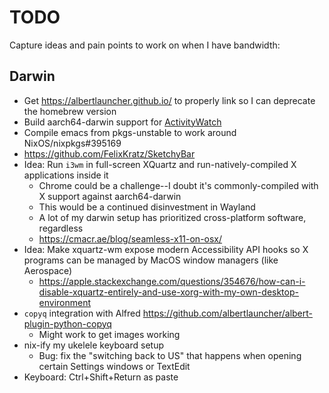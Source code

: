 # TODO

Capture ideas and pain points to work on when I have bandwidth:

## Darwin

- Get https://albertlauncher.github.io/ to properly link so I can deprecate the homebrew version
- Build aarch64-darwin support for [ActivityWatch](https://github.com/NixOS/nixpkgs/blob/nixos-25.05/pkgs/applications/office/activitywatch/wrapper.nix)
- Compile emacs from pkgs-unstable to work around NixOS/nixpkgs#395169
- https://github.com/FelixKratz/SketchyBar
- Idea: Run `i3wm` in full-screen XQuartz and run-natively-compiled X applications inside it
  - Chrome could be a challenge--I doubt it's commonly-compiled with X support against aarch64-darwin
  - This would be a continued disinvestment in Wayland
  - A lot of my darwin setup has prioritized cross-platform software, regardless
  - https://cmacr.ae/blog/seamless-x11-on-osx/
- Idea: Make xquartz-wm expose modern Accessibility API hooks so X programs can be managed by MacOS
  window managers (like Aerospace)
  - https://apple.stackexchange.com/questions/354676/how-can-i-disable-xquartz-entirely-and-use-xorg-with-my-own-desktop-environment
- `copyq` integration with Alfred https://github.com/albertlauncher/albert-plugin-python-copyq
  - Might work to get images working
- nix-ify my ukelele keyboard setup
  - Bug: fix the "switching back to US" that happens when opening certain Settings windows or
    TextEdit
- Keyboard: Ctrl+Shift+Return as paste
